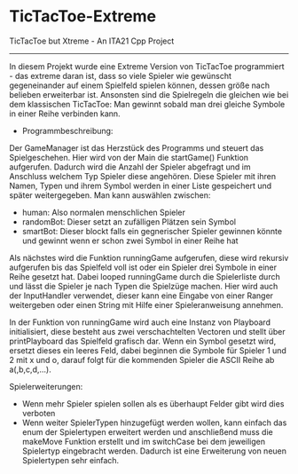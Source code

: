 # TicTacToe-Extreme
 TicTacToe but Xtreme - An ITA21 Cpp Project


----

In diesem Projekt wurde eine Extreme Version von TicTacToe programmiert - das extreme daran ist, dass so viele Spieler wie gewünscht gegeneinander auf einem Spielfeld spielen können, dessen größe nach belieben erweiterbar ist. Ansonsten sind die Spielregeln die gleichen wie bei dem klassischen TicTacToe: Man gewinnt sobald man drei gleiche Symbole in einer Reihe verbinden kann.

- Programmbeschreibung:

Der GameManager ist das Herzstück des Programms und steuert das Spielgeschehen. Hier wird von der Main die startGame() Funktion aufgerufen. Dadurch wird die Anzahl der Spieler abgefragt und im Anschluss welchem Typ Spieler diese angehören. Diese Spieler mit ihren Namen, Typen und ihrem Symbol werden in einer Liste gespeichert und später weitergegeben.
Man kann auswählen zwischen:

- human: Also normalen menschlichen Spieler
- randomBot: Dieser setzt an zufälligen Plätzen sein Symbol
- smartBot: Dieser blockt falls ein gegnerischer Spieler gewinnen könnte und gewinnt wenn er schon zwei Symbol in einer Reihe hat

Als nächstes wird die Funktion runningGame aufgerufen, diese wird rekursiv aufgerufen bis das Spielfeld voll ist oder ein Spieler drei Symbole in einer Reihe gesetzt hat. Dabei looped runningGame durch die Spielerliste durch und lässt die Spieler je nach Typen die Spielzüge machen. Hier wird auch der InputHandler verwendet, dieser kann eine Eingabe von einer Ranger weitergeben oder einen String mit Hilfe einer Spieleranweisung annehmen. 

In der Funktion von runningGame wird auch eine Instanz von Playboard initialisiert, diese besteht aus zwei verschachtelten Vectoren und stellt über printPlayboard das Spielfeld grafisch dar. Wenn ein Symbol gesetzt wird, ersetzt dieses ein leeres Feld, dabei beginnen die Symbole für Spieler 1 und 2 mit x und o, darauf folgt für die kommenden Spieler die ASCII Reihe ab a(,b,c,d,...).

Spielerweiterungen:

- Wenn mehr Spieler spielen sollen als es überhaupt Felder gibt wird dies verboten
- Wenn weiter SpielerTypen hinzugefügt werden wollen, kann einfach das enum der Spielertypen erweitert werden und anschließend muss die makeMove Funktion erstellt und im switchCase bei dem jeweiligen Spielertyp eingebracht werden. Dadurch ist eine Erweiterung von neuen Spielertypen sehr einfach.

